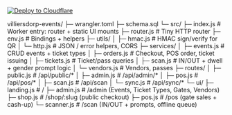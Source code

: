 [![Deploy to Cloudflare](https://deploy.workers.cloudflare.com/button)](https://deploy.workers.cloudflare.com/?url=https://github.com/erhardtcoza/vill-skou-events)



villiersdorp-events/
├─ wrangler.toml
├─ schema.sql
└─ src/
   ├─ index.js                 # Worker entry: router + static UI mounts
   ├─ router.js                # Tiny HTTP router
   ├─ env.js                   # Bindings + helpers
   ├─ utils/
   │  ├─ hmac.js               # HMAC sign/verify for QR
   │  └─ http.js               # JSON / error helpers, CORS
   ├─ services/
   │  ├─ events.js             # CRUD events + ticket types
   │  ├─ orders.js             # Checkout, POS order, ticket issuing
   │  ├─ tickets.js            # Ticket/pass queries
   │  ├─ scan.js               # IN/OUT + dwell + gender prompt logic
   │  └─ vendors.js            # Vendors, passes
   ├─ routes/
   │  ├─ public.js             # /api/public/*
   │  ├─ admin.js              # /api/admin/*
   │  ├─ pos.js                # /api/pos/*
   │  ├─ scan.js               # /api/scan
   │  └─ sync.js               # /api/sync/*
   └─ ui/
      ├─ landing.js            # /
      ├─ admin.js              # /admin (Events, Ticket Types, Gates, Vendors)
      ├─ shop.js               # /shop/:slug (public checkout)
      ├─ pos.js                # /pos (gate sales + cash-up)
      └─ scanner.js            # /scan (IN/OUT + prompts, offline queue)
